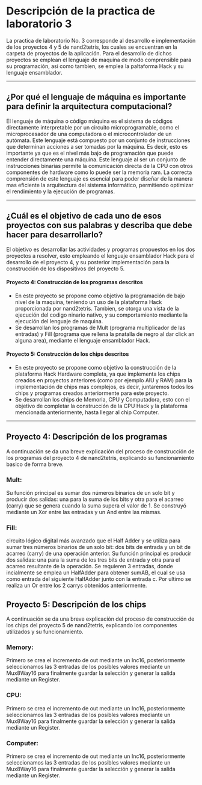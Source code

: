 # Descripción de la practica de laboratorio 3
La practica de laboratorio No. 3 corresponde al desarrollo e implementación de los proyectos 4 y 5 de nand2tetris, los cuales se encuentran en la carpeta de proyectos de la aplicación. Para el desarrollo de dichos proyectos se emplean el lenguaje de maquina de modo comprensible para su programación, asi como tambien, se emplea la paltaforma Hack y su lenguaje ensamblador.

***

## ¿Por qué el lenguaje de máquina es importante para definir la arquitectura computacional?

El lenguaje de máquina o código máquina es el sistema de códigos directamente interpretable por un circuito microprogramable, como el microprocesador de una computadora o el microcontrolador de un autómata. Este lenguaje está compuesto por un conjunto de instrucciones que determinan acciones a ser tomadas por la máquina.
Es decir, esto es importante ya que es el nivel más bajo de programación que puede entender directamente una máquina. Este lenguaje al ser un conjunto de instrucciones binarias permite la comunicación directa de la CPU con otros componentes de hardware como lo puede ser la memoria ram.
La correcta comprensión de este lenguaje es esencial para poder diseñar de la manera mas eficiente la arquitectura del sistema informático, permitiendo optimizar el rendimiento y la ejecución de programas.

***

## ¿Cuál es el objetivo de cada uno de esos proyectos con sus palabras y describa que debe hacer para desarrollarlo?

El objetivo es desarrollar las actividades y programas propuestos en los dos proyectos a resolver, esto empleando el lenguaje ensamblador Hack para el desarrollo de el proyecto 4, y su posterior implementación para la construcción de los dispositivos del proyecto 5.

#### Proyecto 4: Construcción de los programas descritos
- En este proyecto se propone como objetivo la programación de bajo nivel de la maquina, teniendo un uso de la plataforma Hack proporcionada por nand2tetris. Tambien, se otorga una vista de la ejecución del codigo ninario nativo, y su comportamiento mediante la ejecución del lenguaje de maquina.
- Se desarrollan los programas de Mult (programa multiplicador de las entradas) y Fill (programa que rellena la pnatalla de negro al dar click an alguna area), mediante el lenguaje ensamblador Hack.

#### Proyecto 5: Construcción de los chips descritos
- En este proyecto se propone como objetivo la construcción de la plataforma Hack Hardware completa, ya que implementa los chips creados en proyectos anteriores (como por ejemplo AlU y RAM) para la implementación de chips mas complejos, es decir, juntaremos todos los chips y programas creados anteriormente para este proyecto.
- Se desarrollan los chips de Memoria, CPU y Computadora, esto con el objetivo de completar la construcción de la CPU Hack y la plataforma mencionada anteriormente, hasta llegar al chip Computer.

***

## Proyecto 4: Descripción de los programas
A continuación se da una breve explicación del proceso de construcción de los programas del proyecto 4 de nand2tetris, explicando su funcionamiento basico de forma breve.

### Mult: 
Su función principal es sumar dos números binarios de un solo bit y producir dos salidas: una para la suma de los bits y otra para el acarreo (carry) que se genera cuando la suma supera el valor de 1. 
Se construyó mediante un Xor entre las entradas y un And entre las mismas.

### Fill: 
circuito lógico digital más avanzado que el Half Adder y se utiliza para sumar tres números binarios de un solo bit: dos bits de entrada y un bit de acarreo (carry) de una operación anterior. Su función principal es producir dos salidas: una para la suma de los tres bits de entrada y otra para el acarreo resultante de la operación.
Se requieren 3 entradas, donde incialmente se emplea un HalfAdder para obtener sumAB, el cual se usa como entrada del siguiente HalfAdder junto con la entrada c. Por ultimo se realiza un Or entre los 2 carrys obtenidos anteriormente.

## Proyecto 5: Descripción de los chips
A continuación se da una breve explicación del proceso de construcción de los chips del proyecto 5 de nand2tetris, explicando los componentes utilizados y su funcionamiento.

### Memory:
Primero se crea el incremento de out mediante un Inc16, posteriormente seleccionamos las 3 entradas de los posibles valores mediante un Mux8Way16 para finalmente guardar la selección y generar la salida mediante un Register.

### CPU:
Primero se crea el incremento de out mediante un Inc16, posteriormente seleccionamos las 3 entradas de los posibles valores mediante un Mux8Way16 para finalmente guardar la selección y generar la salida mediante un Register.

### Computer:
Primero se crea el incremento de out mediante un Inc16, posteriormente seleccionamos las 3 entradas de los posibles valores mediante un Mux8Way16 para finalmente guardar la selección y generar la salida mediante un Register.


